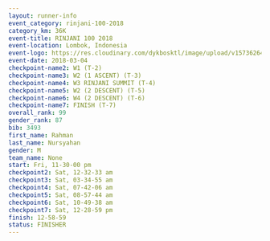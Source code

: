 ```yaml
---
layout: runner-info 
event_category: rinjani-100-2018 
category_km: 36K 
event-title: RINJANI 100 2018 
event-location: Lombok, Indonesia 
event-logo: https://res.cloudinary.com/dykbosktl/image/upload/v1573626435/Logo/Rinjani_eoufbh.png 
event-date: 2018-03-04 
checkpoint-name2: W1 (T-2) 
checkpoint-name3: W2 (1 ASCENT) (T-3) 
checkpoint-name4: W3 RINJANI SUMMIT (T-4) 
checkpoint-name5: W2 (2 DESCENT) (T-5) 
checkpoint-name6: W4 (2 DESCENT) (T-6) 
checkpoint-name7: FINISH (T-7) 
overall_rank: 99
gender_rank: 87
bib: 3493
first_name: Rahman
last_name: Nursyahan
gender: M
team_name: None
start: Fri, 11-30-00 pm
checkpoint2: Sat, 12-32-33 am
checkpoint3: Sat, 03-34-55 am
checkpoint4: Sat, 07-42-06 am
checkpoint5: Sat, 08-57-44 am
checkpoint6: Sat, 10-49-38 am
checkpoint7: Sat, 12-28-59 pm
finish: 12-58-59
status: FINISHER
---
```

